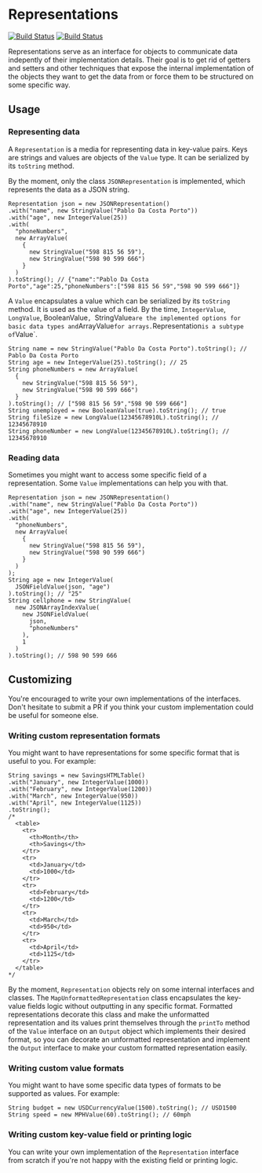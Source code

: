 Representations
===============
[![Build Status](https://travis-ci.org/pdacostaporto/representations.svg?branch=master)](https://travis-ci.org/pdacostaporto/representations)
[![Build Status](https://travis-ci.org/pdacostaporto/representations.svg?branch=master)](https://travis-ci.org/pdacostaporto/representations)

Representations serve as an interface for objects to communicate data indepently of their implementation details.
Their goal is to get rid of getters and setters and other techniques that expose the internal implementation of the objects they want to get the data from or force them to be structured on some specific way.

## Usage

### Representing data

A `Representation` is a media for representing data in key-value pairs.
Keys are strings and values are objects of the `Value` type.
It can be serialized by its `toString` method.

By the moment, only the class `JSONRepresentation` is implemented, which represents the data as a JSON string.

```
Representation json = new JSONRepresentation()
.with("name", new StringValue("Pablo Da Costa Porto"))
.with("age", new IntegerValue(25))
.with(
  "phoneNumbers",
  new ArrayValue(
    {
      new StringValue("598 815 56 59"),
      new StringValue("598 90 599 666")
    }
  )
).toString(); // {"name":"Pablo Da Costa Porto","age":25,"phoneNumbers":["598 815 56 59","598 90 599 666"]}
```

A `Value` encapsulates a value which can be serialized by its `toString` method.
It is used as the value of a field.
By the time, `IntegerValue`, `LongValue`, BooleanValue`, `StringValue` are the implemented options for basic data types and `ArrayValue` for arrays.
`Representation` is a subtype of `Value`.

```
String name = new StringValue("Pablo Da Costa Porto").toString(); // Pablo Da Costa Porto
String age = new IntegerValue(25).toString(); // 25
String phoneNumbers = new ArrayValue(
  {
    new StringValue("598 815 56 59"),
    new StringValue("598 90 599 666")
  }
).toString(); // ["598 815 56 59","598 90 599 666"]
String unemployed = new BooleanValue(true).toString(); // true
String fileSize = new LongValue(12345678910L).toString(); // 12345678910
String phoneNumber = new LongValue(12345678910L).toString(); // 12345678910
```

### Reading data

Sometimes you might want to access some specific field of a representation.
Some `Value` implementations can help you with that.

```
Representation json = new JSONRepresentation()
.with("name", new StringValue("Pablo Da Costa Porto"))
.with("age", new IntegerValue(25))
.with(
  "phoneNumbers",
  new ArrayValue(
    {
      new StringValue("598 815 56 59"),
      new StringValue("598 90 599 666")
    }
  )
);
String age = new IntegerValue(
  JSONFieldValue(json, "age")
).toString(); // "25"
String cellphone = new StringValue(
  new JSONArrayIndexValue(
    new JSONFieldValue(
      json,
      "phoneNumbers"
    ),
    1
  )
).toString(); // 598 90 599 666
```

## Customizing

You're encouraged to write your own implementations of the interfaces.
Don't hesitate to submit a PR if you think your custom implementation could be useful for someone else.

### Writing custom representation formats

You might want to have representations for some specific format that is useful to you.
For example:
```
String savings = new SavingsHTMLTable()
.with("January", new IntegerValue(1000))
.with("February", new IntegerValue(1200))
.with("March", new IntegerValue(950))
.with("April", new IntegerValue(1125))
.toString();
/*
  <table>
    <tr>
      <th>Month</th>
      <th>Savings</th>
    </tr>
    <tr>
      <td>January</td>
      <td>1000</td>
    </tr>
    <tr>
      <td>February</td>
      <td>1200</td>
    </tr>
    <tr>
      <td>March</td>
      <td>950</td>
    </tr>
    <tr>
      <td>April</td>
      <td>1125</td>
    </tr>
  </table>
*/
```

By the moment, `Representation` objects rely on some internal interfaces and classes.
The `MapUnformattedRepresentation` class encapsulates the key-value fields logic without outputting in any specific format.
Formatted representations decorate this class and make the unformatted representation and its values print themselves through the `printTo` method of the `Value` interface on an `Output` object which implements their desired format, so you can decorate an unformatted representation and implement the `Output` interface to make your custom formatted representation easily.

### Writing custom value formats

You might want to have some specific data types of formats to be supported as values.
For example:
```
String budget = new USDCurrencyValue(1500).toString(); // USD1500
String speed = new MPHValue(60).toString(); // 60mph
```

### Writing custom key-value field or printing logic

You can write your own implementation of the `Representation` interface from scratch if you're not happy with the existing field or printing logic.

